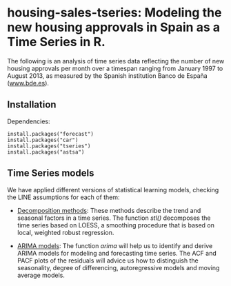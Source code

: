 # housing-sales-tseries: Modeling the new housing approvals in Spain as a Time Series in R.


The following is an analysis of time series data reflecting the number of new housing approvals per month over a timespan ranging from January 1997 to August 2013, as measured by the Spanish institution Banco de España (www.bde.es).

Installation
----------- 
Dependencies:
````
install.packages("forecast")
install.packages("car")
install.packages("tseries")
install.packages("astsa")
````

Time Series models
----------- 
We have applied different versions of statistical learning models, checking the LINE assumptions for each of them:

* [Decomposition methods](https://www.otexts.org/fpp/6/5): These methods describe the trend and seasonal factors in a time series. The function <i>stl()</i> decomposes the time series based on LOESS, a smoothing procedure that is based on local, weighted robust regression. 

* [ARIMA models](http://people.duke.edu/~rnau/arimrule.htm): The function <i>arima</i> will help us to identify and derive ARIMA models for modeling and forecasting time series. The ACF and PACF plots of the residuals will advice us how to distinguish the seasonality, degree of differencing, autoregressive models and moving average models.
